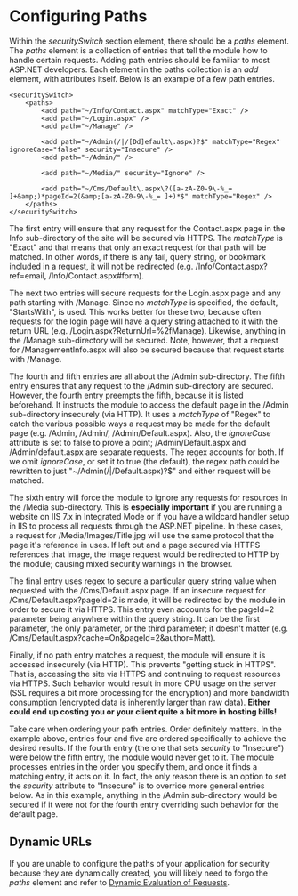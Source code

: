 # Configuring Paths #

Within the _securitySwitch_ section element, there should be a _paths_ element. The _paths_ element is a collection of entries that tell the module how to handle certain requests. Adding path entries should be familiar to most ASP.NET developers. Each element in the paths collection is an _add_ element, with attributes itself. Below is an example of a few path entries.

```
<securitySwitch>
    <paths>
        <add path="~/Info/Contact.aspx" matchType="Exact" />
        <add path="~/Login.aspx" />
        <add path="~/Manage" />
        
        <add path="~/Admin(/|/[Dd]efault\.aspx)?$" matchType="Regex" ignoreCase="false" security="Insecure" />
        <add path="~/Admin/" />
        
        <add path="~/Media/" security="Ignore" />
        
        <add path="~/Cms/Default\.aspx\?([a-zA-Z0-9\-%_= ]+&amp;)*pageId=2(&amp;[a-zA-Z0-9\-%_= ]+)*$" matchType="Regex" />
    </paths>
</securitySwitch>
```

The first entry will ensure that any request for the Contact.aspx page in the Info sub-directory of the site will be secured via HTTPS. The _matchType_ is "Exact" and that means that only an exact request for that path will be matched. In other words, if there is any tail, query string, or bookmark included in a request, it will not be redirected (e.g. /Info/Contact.aspx?ref=email, /Info/Contact.aspx#form).

The next two entries will secure requests for the Login.aspx page and any path starting with /Manage. Since no _matchType_ is specified, the default, "StartsWith", is used. This works better for these two, because often requests for the login page will have a query string attached to it with the return URL (e.g. /Login.aspx?ReturnUrl=%2fManage). Likewise, anything in the /Manage sub-directory will be secured. Note, however, that a request for /ManagementInfo.aspx will also be secured because that request starts with /Manage.

The fourth and fifth entries are all about the /Admin sub-directory. The fifth entry ensures that any request to the /Admin sub-directory are secured. However, the fourth entry preempts the fifth, because it is listed beforehand. It instructs the module to access the default page in the /Admin sub-directory insecurely (via HTTP). It uses a _matchType_ of "Regex" to catch the various possible ways a request may be made for the default page (e.g. /Admin, /Admin/, /Admin/Default.aspx). Also, the _ignoreCase_ attribute is set to false to prove a point; /Admin/Default.aspx and /Admin/default.aspx are separate requests. The regex accounts for both. If we omit _ignoreCase_, or set it to true (the default), the regex path could be rewritten to just "~/Admin(/|/Default\.aspx)?$" and either request will be matched.

The sixth entry will force the module to ignore any requests for resources in the /Media sub-directory. This is **especially important** if you are running a website on IIS 7.x in Integrated Mode or if you have a wildcard handler setup in IIS to process all requests through the ASP.NET pipeline. In these cases, a request for /Media/Images/Title.jpg will use the same protocol that the page it's reference in uses. If left out and a page secured via HTTPS references that image, the image request would be redirected to HTTP by the module; causing mixed security warnings in the browser.

The final entry uses regex to secure a particular query string value when requested with the /Cms/Default.aspx page. If an insecure request for /Cms/Default.aspx?pageId=2 is made, it will be redirected by the module in order to secure it via HTTPS. This entry even accounts for the pageId=2 parameter being anywhere within the query string. It can be the first parameter, the only parameter, or the third parameter; it doesn't matter (e.g. /Cms/Default.aspx?cache=On&pageId=2&author=Matt).

Finally, if no path entry matches a request, the module will ensure it is accessed insecurely (via HTTP). This prevents "getting stuck in HTTPS". That is, accessing the site via HTTPS and continuing to request resources via HTTPS. Such behavior would result in more CPU usage on the server (SSL requires a bit more processing for the encryption) and more bandwidth consumption (encrypted data is inherently larger than raw data). **Either could end up costing you or your client quite a bit more in hosting bills!**

Take care when ordering your path entries. Order definitely matters. In the example above, entries four and five are ordered specifically to achieve the desired results. If the fourth entry (the one that sets _security_ to "Insecure") were below the fifth entry, the module would never get to it. The module processes entries in the order you specify them, and once it finds a matching entry, it acts on it. In fact, the only reason there is an option to set the _security_ attribute to "Insecure" is to override more general entries below. As in this example, anything in the /Admin sub-directory would be secured if it were not for the fourth entry overriding such behavior for the default page.

## Dynamic URLs ##
If you are unable to configure the paths of your application for security because they are dynamically created, you will likely need to forgo the _paths_ element and refer to [Dynamic Evaluation of Requests](DynamicEvaluation.md).